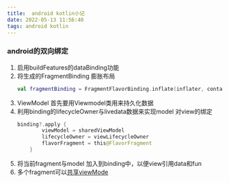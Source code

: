 ```yaml
---
title:  android kotlin小记
date: 2022-05-13 11:56:40
tags: android kotlin
---
```


### android的双向绑定
1. 启用buildFeatures的dataBinding功能
2. 将生成的FragmentBinding 膨胀布局
    ```kotlin 
    val fragmentBinding = FragmentFlavorBinding.inflate(inflater, container, false)
    ```
3. ViewModel 首先要用Viewmodel类用来持久化数据
4. 利用binding的lifecycleOwner与livedata数据来实现model 对view的绑定
    ```kotlin
    binding?.apply {
            viewModel = sharedViewModel
            lifecycleOwner = viewLifecycleOwner
            flavorFragment = this@FlavorFragment
        }
    ```
5. 将当前fragment与model 加入到binding中，以便view引用data和fun
6. 多个fragment可以[共享viewMode](https://developer.android.google.cn/topic/libraries/architecture/viewmodel.html?hl=zh-cn#sharing)
